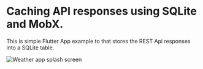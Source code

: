 # Caching API responses using SQLite and MobX.

This is simple Flutter App example to that stores the REST Api responses into a SQLite table.

![Weather app splash screen](https://thewebstorebyg.files.wordpress.com/2020/02/ezgif.com-resize.gif)
